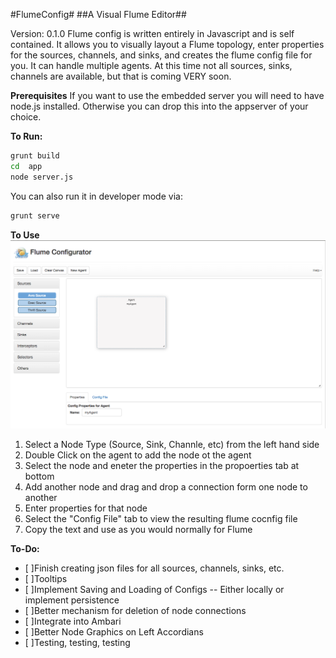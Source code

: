 #FlumeConfig#
##A Visual Flume Editor##

Version: 0.1.0
Flume config is written entirely in Javascript and is self contained.  It allows you to visually layout a Flume topology, enter properties for the sources, channels, and sinks, and creates the flume config file for you.
It can handle multiple agents.  At this time not all sources, sinks, channels are available, but that is coming VERY soon.

**Prerequisites**
If you want to use the embedded server you will need to have node.js installed.  Otherwise you can drop this into the appserver of your choice.

**To Run:**
```bash
grunt build
cd  app
node server.js
```

You can also run it in developer mode via:
```bash
grunt serve
```

**To Use**
<img src="app/images/flumeconfig.png"/>

1. Select a Node Type (Source, Sink, Channle, etc) from the left hand side
2. Double Click on the agent to add the node ot the agent
3. Select the node and eneter the properties in the propoerties tab at bottom
4. Add another node and drag and drop a connection form one node to another
5. Enter properties for that node
6. Select the &quot;Config File&quot; tab to view the resulting flume cocnfig file
7. Copy the text and use as you would normally for Flume

**To-Do:**
- [ ]Finish creating json files for all sources, channels, sinks, etc.
- [ ]Tooltips
- [ ]Implement Saving and Loading of Configs -- Either locally or implement persistence
- [ ]Better mechanism for deletion of node connections
- [ ]Integrate into Ambari
- [ ]Better Node Graphics on Left Accordians
- [ ]Testing, testing, testing